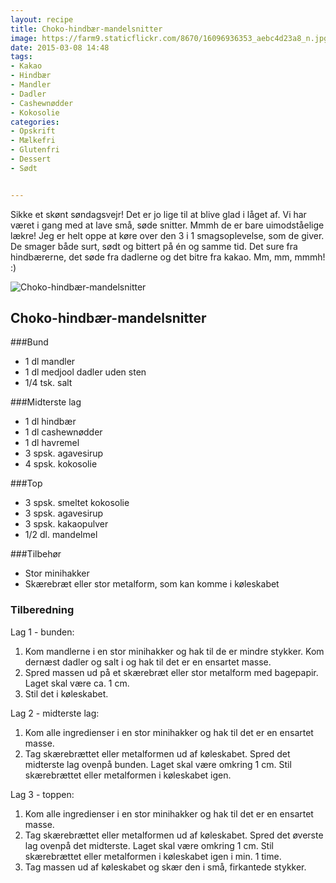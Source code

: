 ```yaml
---
layout: recipe
title: Choko-hindbær-mandelsnitter
image: https://farm9.staticflickr.com/8670/16096936353_aebc4d23a8_n.jpg
date: 2015-03-08 14:48
tags:
- Kakao
- Hindbær 
- Mandler 
- Dadler
- Cashewnødder
- Kokosolie
categories:
- Opskrift
- Mælkefri
- Glutenfri
- Dessert 
- Sødt


---
```

Sikke et skønt søndagsvejr! Det er jo lige til at blive glad i låget af. Vi har været i gang med at lave små, søde snitter. Mmmh de er bare uimodståelige lækre! Jeg er helt oppe at køre over den 3 i 1 smagsoplevelse, som de giver. De smager både surt, sødt og bittert på én og samme tid. Det sure fra hindbærerne, det søde fra dadlerne og det bitre fra kakao. Mm, mm, mmmh! :)   

![Choko-hindbær-mandelsnitter](https://farm9.staticflickr.com/8670/16096936353_aebc4d23a8_z.jpg) 


## Choko-hindbær-mandelsnitter

###Bund 
- 1 dl mandler
- 1 dl medjool dadler uden sten
- 1/4 tsk. salt 


###Midterste lag
- 1 dl hindbær
- 1 dl cashewnødder
- 1 dl havremel
- 3 spsk. agavesirup 
- 4 spsk. kokosolie 



###Top 
- 3 spsk. smeltet kokosolie 
- 3 spsk. agavesirup 
- 3 spsk. kakaopulver 
- 1/2 dl. mandelmel

###Tilbehør
- Stor minihakker 
- Skærebræt eller stor metalform, som kan komme i køleskabet

### Tilberedning
Lag 1 - bunden:
1. Kom mandlerne i en stor minihakker og hak til de er mindre stykker. Kom dernæst dadler og salt i og hak til det er en ensartet masse.
2. Spred massen ud på et skærebræt eller stor metalform med bagepapir. Laget skal være ca. 1 cm.
3. Stil det i køleskabet.

Lag 2 - midterste lag:
1. Kom alle ingredienser i en stor minihakker og hak til det er en ensartet masse.
2. Tag skærebrættet eller metalformen ud af køleskabet. Spred det midterste lag ovenpå bunden. Laget skal være omkring 1 cm. Stil skærebrættet eller metalformen i køleskabet igen.

Lag 3 - toppen:
1. Kom alle ingredienser i en stor minihakker og hak til det er en ensartet masse.
2. Tag skærebrættet eller metalformen ud af køleskabet. Spred det øverste lag ovenpå det midterste. Laget skal være omkring 1 cm. Stil skærebrættet eller metalformen i køleskabet igen i min. 1 time.
3. Tag massen ud af køleskabet og skær den i små, firkantede stykker.














